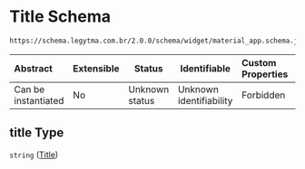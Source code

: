 # Title Schema

```txt
https://schema.legytma.com.br/2.0.0/schema/widget/material_app.schema.json#/properties/title
```




| Abstract            | Extensible | Status         | Identifiable            | Custom Properties | Additional Properties | Access Restrictions | Defined In                                                                                     |
| :------------------ | ---------- | -------------- | ----------------------- | :---------------- | --------------------- | ------------------- | ---------------------------------------------------------------------------------------------- |
| Can be instantiated | No         | Unknown status | Unknown identifiability | Forbidden         | Allowed               | none                | [material_app.schema.json\*](../schema/widget/material_app.schema.json) |

## title Type

`string` ([Title](material_app-properties-title.md))
